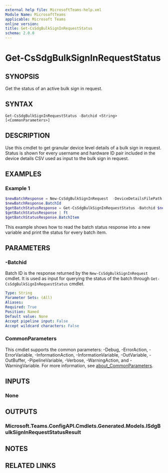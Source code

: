 ```yaml
---
external help file: MicrosoftTeams-help.xml
Module Name: MicrosoftTeams
applicable: Microsoft Teams
online version:
title: Get-CsSdgBulkSignInRequestStatus
schema: 2.0.0
---
```


# Get-CsSdgBulkSignInRequestStatus

## SYNOPSIS
Get the status of an active bulk sign in request.

## SYNTAX

```
Get-CsSdgBulkSignInRequestStatus -Batchid <String> [<CommonParameters>]
```

## DESCRIPTION
Use this cmdlet to get granular device level details of a bulk sign in request. Status is shown for every username and hardware ID pair included in the device details CSV used as input to the bulk sign in request.

## EXAMPLES

### Example 1
```powershell
$newBatchResponse = New-CsSdgBulkSignInRequest  -DeviceDetailsFilePath  .\Example.csv  -Region APAC
$newBatchResponse.BatchId
$getBatchStatusResponse = Get-CsSdgBulkSignInRequestStatus -Batchid $newBatchResponse.BatchId
$getBatchStatusResponse | ft
$getBatchStatusResponse.BatchItem
```

This example shows how to read the batch status response into a new variable and print the status for every batch item.

## PARAMETERS

### -Batchid
Batch ID is the response returned by the `New-CsSdgBulkSignInRequest` cmdlet. It is used as input for querying the status of the batch through `Get-CsSdgBulkSignInRequestStatus` cmdlet.

```yaml
Type: String
Parameter Sets: (All)
Aliases:
Required: True
Position: Named
Default value: None
Accept pipeline input: False
Accept wildcard characters: False
```

### CommonParameters
This cmdlet supports the common parameters: -Debug, -ErrorAction, -ErrorVariable, -InformationAction, -InformationVariable, -OutVariable, -OutBuffer, -PipelineVariable, -Verbose, -WarningAction, and -WarningVariable. For more information, see [about_CommonParameters](http://go.microsoft.com/fwlink/?LinkID=113216).

## INPUTS

### None

## OUTPUTS

### Microsoft.Teams.ConfigAPI.Cmdlets.Generated.Models.ISdgBulkSignInRequestStatusResult

## NOTES

## RELATED LINKS
